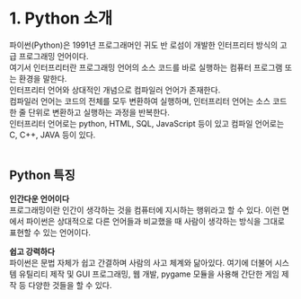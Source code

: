 # 1. Python 소개

파이썬(Python)은 1991년 프로그래머인 귀도 반 로섬이 개발한 인터프리터 방식의 고급 프로그래밍 언어이다. <br>
여기서 인터프리터란 프로그래밍 언어의 소스 코드를 바로 실행하는 컴퓨터 프로그램 또는 환경을 말한다. <br>
인터프리터 언어와 상대적인 개념으로 컴파일러 언어가 존재한다. <br>
컴파일러 언어는 코드의 전체를 모두 변환하여 실행하며, 인터프리터 언어는 소스 코드 한 줄 단위로 변환하고 실행하는 과정을 반복한다.<br>
인터프리터 언어로는 python, HTML, SQL, JavaScript 등이 있고 컴파일 언어로는 C, C++, JAVA 등이 있다.
<br><br>

## Python 특징

**인간다운 언어이다** <br>
프로그래밍이란 인간이 생각하는 것을 컴퓨터에 지시하는 행위라고 할 수 있다. 이런 면에서 파이썬은 상대적으로 다른 언어들과 비교했을 때 사람이 생각하는 방식을 그대로 표현할 수 있는 언어이다. <br>

**쉽고 강력하다** <br>
파이썬은 문법 자체가 쉽고 간결하며 사람의 사고 체계와 닮아있다. 여기에 더불어 시스템 유틸리티 제작 및 GUI 프로그래밍, 웹 개발, pygame 모듈을 사용해 간단한 게임 제작 등 다양한 것들을 할 수 있다. <br>
